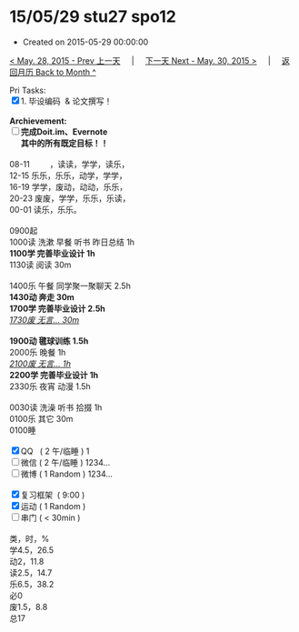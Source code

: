 # 15/05/29 stu27 spo12

- Created on 2015-05-29 00:00:00

[< May. 28, 2015 - Prev 上一天](/lifelogs/2015/05/d28.md) &nbsp; &nbsp; | &nbsp; &nbsp; [下一天 Next - May. 30, 2015 >](/lifelogs/2015/05/d30.md) &nbsp; &nbsp; |  &nbsp; &nbsp; [返回月历 Back to Month ^](/lifelogs/2015/05/index.md)
<br/><div>Pri Tasks:<br clear="none"/><input type="checkbox" checked="true" />1. 毕设编码  & 论文撰写！</div><div><br clear="none"/></div><div><strong>Archievement:</strong></div><div><strong><input type="checkbox" />完成Doit.im、</strong><strong>Evernote</strong></div><div><strong>      其中的</strong><strong>所有</strong><strong>既定目标！！</strong></div><div><div><br clear="none"/></div>08-11         ，读读，学学，读乐，<br clear="none"/>12-15 乐乐，乐乐，动学，学学，<br clear="none"/>16-19 学学，废动，动动，乐乐，<br clear="none"/>20-23 废废，学学，乐乐，乐读，</div><div>00-01 读乐，乐乐。<br/><div><br clear="none"/></div>0900起<br clear="none"/>1000读 洗漱 早餐 听书 昨日总结 1h</div><div><strong>1100学 </strong><strong>完善毕业设计</strong><strong> </strong><strong>1h</strong></div><div><div>1130读 阅读 30m</div><div><br clear="none"/></div>1400乐 午餐 同学聚一聚聊天 2.5h</div><div><strong>1430动 奔走 30m</strong></div><div><strong>1700学 </strong><strong>完善毕业设计</strong><strong> </strong><strong>2.5h</strong></div><div><div><i><u>1730废 无言… 30m</u></i></div><div><br/></div><div><b>1900动 毽球训练 1.5h</b></div><div>2000乐 晚餐 1h</div><i><u>2100废 无言… 1h</u></i><div><b>2200学 完善毕业设计 1h</b></div><div>2330乐 夜宵 动漫 1.5h</div><div><br/></div>0030读 洗澡 听书 拾掇 1h<br clear="none"/>0100乐 其它 30m</div><div>0100睡</div><div><br clear="none"/></div><div><input type="checkbox" checked="true" />QQ   ( 2 午/临睡 ) 1<br clear="none"/><input type="checkbox" />微信 ( 2 午/临睡 ) 1234…</div><div><input type="checkbox" />微博 ( 1 Random ) 1234…</div><div><br clear="none"/></div><div><input type="checkbox" checked="true" />复习框架  ( 9:00 ) <br clear="none"/></div><div><input type="checkbox" checked="true" />运动 ( 1 Random ) </div><div><input type="checkbox" />串门 ( < 30min ) </div><div><div><br clear="none"/></div>类，时，%<br clear="none"/>学4.5，26.5<br clear="none"/>动2，11.8<br clear="none"/>读2.5，14.7<br clear="none"/>乐6.5，38.2<br clear="none"/>必0<br clear="none"/>废1.5，8.8<br clear="none"/>总17</div>
